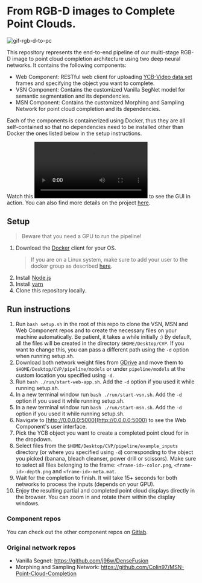 # From RGB-D images to Complete Point Clouds.

![gif-rgb-d-to-pc](https://user-images.githubusercontent.com/1161007/111666659-37186080-8814-11eb-8685-5561bdfdaf08.gif)


This repository represents the end-to-end pipeline of our 
multi-stage RGB-D image to point cloud completion architecture using two deep neural networks.
It contains the following components:
- Web Component: RESTful web client for uploading [YCB-Video data set](https://rse-lab.cs.washington.edu/projects/posecnn/)
  frames and specifying the object you want to complete.
- VSN Component: Contains the customized Vanilla SegNet model for semantic segmentation and its dependencies.
- MSN Component: Contains the customized Morphing and Sampling Network for point cloud completion and its dependencies.

Each of the components is containerized using Docker, thus they are all self-contained so
that no dependencies need to be installed other than Docker the ones listed below in the setup instructions.

Watch this ![video](https://user-images.githubusercontent.com/1161007/111665926-80b47b80-8813-11eb-8607-e98cf8232e54.mp4) to see the GUI in action.
You can also find more details on the project [here](https://basecamp-demos.informatik.uni-hamburg.de/expo2020/entries/from-depth-images-to-complete-point-clouds/).

## Setup
> Beware that you need a GPU to run the pipeline!

1. Download the [Docker](https://www.docker.com/get-started) client for your OS.
   > If you are on a Linux system, make sure to add your user to the docker group as described [here](https://docs.docker.com/engine/install/linux-postinstall/).
2. Install [Node.js](https://nodejs.org/en/)
3. Install [yarn](https://classic.yarnpkg.com/en/docs/install)
4. Clone this repository locally.

## Run instructions

1. Run `bash setup.sh` in the root of this repo to clone the VSN, MSN and Web Component repos
   and to create the necessary files on your machine automatically. Be patient, it takes a while initially :) 
   By default, all the files will be created in the directory `$HOME/Desktop/CVP`.
   If you want to change this, you can pass a different path using the `-d` option when running setup.sh.
2. Download both network weight files from [GDrive](https://drive.google.com/drive/folders/164PTAuxcxPCLKB0ptZwnFO0mbNiLaUSP?usp=sharing) 
   and move them to `$HOME/Desktop/CVP/pipeline/models` 
   or under `pipeline/models` at the custom location you specified using `-d`.
3. Run `bash ./run/start-web-app.sh`. Add the `-d` option if you used it while running setup.sh.
4. In a new terminal window run `bash ./run/start-vsn.sh`. Add the `-d` option if you used it while running setup.sh.
5. In a new terminal window run `bash ./run/start-msn.sh`. Add the `-d` option if you used it while running setup.sh.
6. Navigate to [http://0.0.0.0:5000](http://0.0.0.0:5000) to see the Web Component's user interface.
7. Pick the YCB object you want to create a completed point cloud for in the dropdown.
8. Select files from the `$HOME/Desktop/CVP/pipeline/example_inputs` directory (or where you specified using `-d`)
   corresponding to the object you picked (banana, bleach cleanser, power drill or scissors).
   Make sure to select all files belonging to the frame: `<frame-id>-color.png`, `<frame-id>-depth.png` and `<frame-id>-meta.mat`.
9. Wait for the completion to finish. It will take 15+ seconds for both networks to process the inputs (depends on your GPU).
10. Enjoy the resulting partial and completed point cloud displays directly in the browser. 
You can zoom in and rotate them within the display windows.

### Component repos
You can check out the other component repos on [Gitlab](https://gitlab.com/cvp1).

### Original network repos
- Vanilla Segnet: https://github.com/j96w/DenseFusion
- Morphing and Sampling Network: https://github.com/Colin97/MSN-Point-Cloud-Completion
